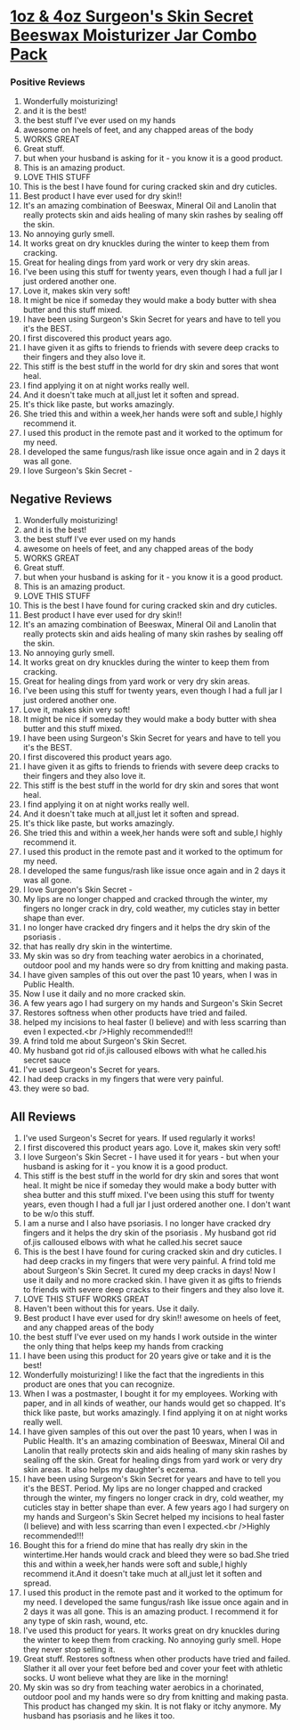 # [1oz &amp; 4oz Surgeon&#x27;s Skin Secret Beeswax Moisturizer Jar Combo Pack](https://products.checkmycream.com/products/1oz-and-4oz-Surgeon&#x27;s-Skin-Secret-Beeswax-Moisturizer-Jar-Combo-Pack.html)

### Positive Reviews

<ol>
      <li>Wonderfully moisturizing!  </li>
      <li>and it is the best!</li>
      <li>the best stuff I&#x27;ve ever used on my hands</li>
      <li>awesome on heels of feet, and any chapped areas of the body</li>
      <li>WORKS GREAT</li>
      <li>Great stuff.  </li>
      <li>but when your husband is asking for it - you know it is a good product.</li>
      <li>This is an amazing product.  </li>
      <li>LOVE THIS STUFF  </li>
      <li>This is the best I have found for curing cracked skin and dry cuticles.</li>
      <li>Best product I have ever used for dry skin!!</li>
      <li>It&#x27;s an amazing combination of Beeswax, Mineral Oil and Lanolin that really protects skin and aids healing of many skin rashes by sealing off the skin.</li>
      <li>No annoying gurly smell.</li>
      <li>It works great on dry knuckles during the winter to keep them from cracking.</li>
      <li>Great for healing dings from yard work or very dry skin areas.  </li>
      <li>I&#x27;ve been using this stuff for twenty years, even though I had a full jar I just ordered another one.  </li>
      <li>Love it, makes skin very soft!</li>
      <li>It might be nice if someday they would make a body butter with shea butter and this stuff mixed.  </li>
      <li>I have been using Surgeon&#x27;s Skin Secret for years and have to tell you it&#x27;s the BEST.  </li>
      <li>I first discovered this product years ago.  </li>
      <li>I have given it as gifts to friends to friends with severe deep cracks to their fingers and they also love it.</li>
      <li>This stiff is the best stuff in the world for dry skin and sores that wont heal.  </li>
      <li>I find applying it on at night works really well.</li>
      <li>And it doesn&#x27;t take much at all,just let it soften and spread.</li>
      <li>It&#x27;s thick like paste, but works amazingly.  </li>
      <li>She tried this and within a week,her hands were soft and suble,I highly recommend it.</li>
      <li>I used this product in the remote past and it worked to the optimum for my need.  </li>
      <li>I developed the same fungus/rash like issue once again and in 2 days it was all gone.  </li>
      <li>I love Surgeon&#x27;s Skin Secret -</li>
</ol>


<h2>Negative Reviews</h2>
<ol>
<li> Wonderfully moisturizing!  </li>
<li> and it is the best!</li>
<li> the best stuff I&#x27;ve ever used on my hands</li>
<li> awesome on heels of feet, and any chapped areas of the body</li>
<li> WORKS GREAT</li>
<li> Great stuff.  </li>
<li> but when your husband is asking for it - you know it is a good product.</li>
<li> This is an amazing product.  </li>
<li> LOVE THIS STUFF  </li>
<li> This is the best I have found for curing cracked skin and dry cuticles.</li>
<li> Best product I have ever used for dry skin!!</li>
<li> It&#x27;s an amazing combination of Beeswax, Mineral Oil and Lanolin that really protects skin and aids healing of many skin rashes by sealing off the skin.</li>
<li> No annoying gurly smell.</li>
<li> It works great on dry knuckles during the winter to keep them from cracking.</li>
<li> Great for healing dings from yard work or very dry skin areas.  </li>
<li> I&#x27;ve been using this stuff for twenty years, even though I had a full jar I just ordered another one.  </li>
<li> Love it, makes skin very soft!</li>
<li> It might be nice if someday they would make a body butter with shea butter and this stuff mixed.  </li>
<li> I have been using Surgeon&#x27;s Skin Secret for years and have to tell you it&#x27;s the BEST.  </li>
<li> I first discovered this product years ago.  </li>
<li> I have given it as gifts to friends to friends with severe deep cracks to their fingers and they also love it.</li>
<li> This stiff is the best stuff in the world for dry skin and sores that wont heal.  </li>
<li> I find applying it on at night works really well.</li>
<li> And it doesn&#x27;t take much at all,just let it soften and spread.</li>
<li> It&#x27;s thick like paste, but works amazingly.  </li>
<li> She tried this and within a week,her hands were soft and suble,I highly recommend it.</li>
<li> I used this product in the remote past and it worked to the optimum for my need.  </li>
<li> I developed the same fungus/rash like issue once again and in 2 days it was all gone.  </li>
<li> I love Surgeon&#x27;s Skin Secret -</li>
<li> My lips are no longer chapped and cracked through the winter, my fingers no longer crack in dry, cold weather, my cuticles stay in better shape than ever.  </li>
<li> I no longer have cracked dry fingers and it helps the dry skin of the psoriasis .</li>
<li> that has really dry skin in the wintertime.</li>
<li> My skin was so dry from teaching water aerobics in a chorinated, outdoor pool and my hands were so dry from knitting and making pasta.  </li>
<li> I have given samples of this out over the past 10 years, when I was in Public Health.  </li>
<li> Now I use it daily and no more cracked skin.  </li>
<li> A few years ago I had surgery on my hands and Surgeon&#x27;s Skin Secret</li>
<li> Restores softness when other products have tried and failed.  </li>
<li> helped my incisions to heal faster (I believe) and with less scarring than even I expected.&lt;br /&gt;Highly recommended!!!</li>
<li> A frind told me about Surgeon&#x27;s Skin Secret.</li>
<li> My husband got rid of.jis calloused elbows  with what he called.his secret sauce</li>
<li> I&#x27;ve used Surgeon&#x27;s Secret for years.</li>
<li> I had deep cracks in my fingers that were very painful.</li>
<li> they were so bad.</li>
</ol>

<h2>All Reviews</h2>

<ol>
    <li> I&#x27;ve used Surgeon&#x27;s Secret for years. If used regularly it works!</li>
    <li> I first discovered this product years ago.  Love it, makes skin very soft!</li>
    <li> I love Surgeon&#x27;s Skin Secret - I have used it for years - but when your husband is asking for it - you know it is a good product.</li>
    <li> This stiff is the best stuff in the world for dry skin and sores that wont heal.  It might be nice if someday they would make a body butter with shea butter and this stuff mixed.  I&#x27;ve been using this stuff for twenty years, even though I had a full jar I just ordered another one.  I don&#x27;t want to be w/o this stuff.</li>
    <li> I am a nurse and I also have psoriasis. I no longer have cracked dry fingers and it helps the dry skin of the psoriasis . My husband got rid of.jis calloused elbows  with what he called.his secret sauce</li>
    <li> This is the best I have found for curing cracked skin and dry cuticles. I had deep cracks in my fingers that were very painful. A frind told me about Surgeon&#x27;s Skin Secret. It cured my deep cracks in days!  Now I use it daily and no more cracked skin.  I have given it as gifts to friends to friends with severe deep cracks to their fingers and they also love it.</li>
    <li> LOVE THIS STUFF  WORKS GREAT</li>
    <li> Haven&#x27;t been without this for years.  Use it daily.</li>
    <li> Best product I have ever used for dry skin!! awesome on heels of feet, and any chapped areas of the body</li>
    <li> the best stuff I&#x27;ve ever used on my hands I work outside in the winter the only thing that helps keep my hands from cracking</li>
    <li> I have been using this product for 20 years give or take and it is the best!</li>
    <li> Wonderfully moisturizing!  I like the fact that the ingredients in this product are ones that you can recognize.</li>
    <li> When I was a postmaster, I bought it for my employees.  Working with paper, and in all kinds of weather, our hands would get so chapped.  It&#x27;s thick like paste, but works amazingly.  I find applying it on at night works really well.</li>
    <li> I have given samples of this out over the past 10 years, when I was in Public Health.  It&#x27;s an amazing combination of Beeswax, Mineral Oil and Lanolin that really protects skin and aids healing of many skin rashes by sealing off the skin. Great for healing dings from yard work or very dry skin areas.  It also helps my daughter&#x27;s eczema.</li>
    <li> I have been using Surgeon&#x27;s Skin Secret for years and have to tell you it&#x27;s the BEST.  Period.  My lips are no longer chapped and cracked through the winter, my fingers no longer crack in dry, cold weather, my cuticles stay in better shape than ever.  A few years ago I had surgery on my hands and Surgeon&#x27;s Skin Secret helped my incisions to heal faster (I believe) and with less scarring than even I expected.&lt;br /&gt;Highly recommended!!!</li>
    <li> Bought this for a friend do mine that has really dry skin in the wintertime.Her hands would crack and bleed they were so bad.She tried this and within a week,her hands were soft and suble,I highly recommend it.And it doesn&#x27;t take much at all,just let it soften and spread.</li>
    <li> I used this product in the remote past and it worked to the optimum for my need.  I developed the same fungus/rash like issue once again and in 2 days it was all gone.  This is an amazing product.  I recommend it for any type of skin rash, wound, etc.</li>
    <li> I&#x27;ve used this product for years. It works great on dry knuckles during the winter to keep them from cracking. No annoying gurly smell. Hope they never stop selling it.</li>
    <li> Great stuff.  Restores softness when other products have tried and failed.  Slather it all over your feet before bed and cover your feet with athletic socks.  U wont believe what they are like in the morning!</li>
    <li> My skin was so dry from teaching water aerobics in a chorinated, outdoor pool and my hands were so dry from knitting and making pasta.  This product has changed my skin.  It is not flaky or itchy anymore.  My husband has psoriasis and he likes it too.</li>
</ol>




